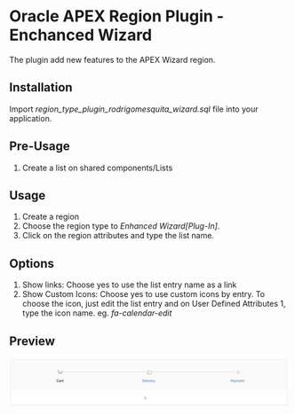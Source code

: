 # Oracle APEX Region Plugin - Enchanced Wizard
The plugin add new features to the APEX Wizard region.

## Installation ##
Import *region_type_plugin_rodrigomesquita_wizard.sql* file into your application.

## Pre-Usage ##
1. Create a list on shared components/Lists

## Usage ##
1. Create a region
2. Choose the region type to *Enhanced Wizard[Plug-In]*.
3. Click on the region attributes and type the list name.



## Options ##
1. Show links: Choose yes to use the list entry name as a link
2. Show Custom Icons:  Choose yes to use custom icons by entry. To choose the icon, just edit the list entry and on User Defined Attributes 1, type the icon name. eg. *fa-calendar-edit*

## Preview ##

![Preview](plugin_preview.gif)



